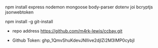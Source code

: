  npm install express nodemon mongoose body-parser dotenv joi bcryptjs jsonwebtoken


 npm install -g git-install
 
* repo address
https://github.com/m4rk-lewis/ccbay.git
 
* Github Token:
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